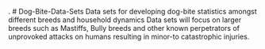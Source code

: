 . # Dog-Bite-Data-Sets
Data sets for developing dog-bite statistics amongst different breeds and household dynamics
Data sets will focus on larger breeds such as Mastiffs, Bully breeds and other known perpetrators of unprovoked attacks on humans resulting in minor-to catastrophic injuries.
